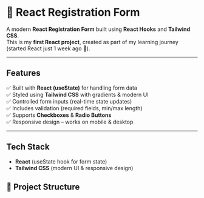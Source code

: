 # 📝 React Registration Form  

A modern **React Registration Form** built using **React Hooks** and **Tailwind CSS**.  
This is my **first React project**, created as part of my learning journey (started React just 1 week ago 🚀).  

---

##  Features  
✅ Built with **React (useState)** for handling form data  
✅ Styled using **Tailwind CSS** with gradients & modern UI  
✅ Controlled form inputs (real-time state updates)  
✅ Includes validation (required fields, min/max length)  
✅ Supports **Checkboxes** & **Radio Buttons**  
✅ Responsive design – works on mobile & desktop  

---

##  Tech Stack  
- **React** (useState hook for form state)  
- **Tailwind CSS** (modern UI & responsive design)  


## 📂 Project Structure  
